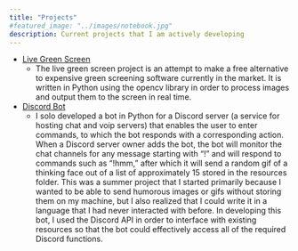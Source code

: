 ```yaml
---
title: "Projects"
#featured_image: "../images/notebook.jpg"
description: Current projects that I am actively developing
---
```


* [Live Green Screen](https://github.com/stephensonc/LiveGreenScreen)
  * The live green screen project is an attempt to make a free alternative to expensive green screening software currently in the market. It is written in Python using the opencv library in order to process images and output them to the screen in real time.
* [Discord Bot](https://github.com/stephensonc/FuzzyApplesBot)
  * I solo developed a bot in Python for a Discord server (a service for hosting chat and voip servers) that enables the user to enter commands, to which the bot responds with a corresponding action. When a Discord server owner adds the bot, the bot will monitor the chat channels for any message starting with “!” and will respond to commands such as “!hmm,” after which it will send a random gif of a thinking face out of a list of approximately 15 stored in the resources folder. This was a summer project that I started primarily because I wanted to be able to send humorous images or gifs without storing them on my machine, but I also realized that I could write it in a language that I had never interacted with before. In developing this bot, I used the Discord API in order to interface with existing resources so that the bot could effectively access all of the required Discord functions.

